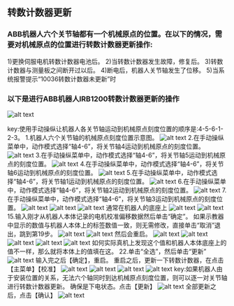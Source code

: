 ## 转数计数器更新
### ABB机器人六个关节轴都有一个机械原点的位置。在以下的情况，需要对机械原点的位置进行转数计数器更新操作:
1)更换伺服电机转数计数器电池后。
2)当转数计数器发生故障，修复后。
3)转数计数器与测量板之间断开过以后。
4)断电后，机器人关节轴发生了位移。
5)当系统报警提示“10036转数计数器未更新”时

### 以下是进行ABB机器人IRB1200转数计数器更新的操作
![alt text](img4/image.png)

key:使用手动操纵让机器人各关节轴运动到机械原点刻度位置的顺序是:4-5-6-1-2-3。
1.机器人六个关节轴的机械原点刻度位置示意图。
![alt text](img4/image-1.png)
2.在手动操纵菜单中，动作模式选择“轴4-6”，将关节轴4运动到机械原点的刻度位置。
![alt text](img4/image-2.png)
3.在手动操纵菜单中，动作模式选择“轴4-6”，将关节轴5运动到机械原点的刻度位置。
![alt text](img4/image-3.png)
4.在手动操纵菜单中，动作模式选择“轴4-6”，将关节轴6运动到机械原点的刻度位置。
![alt text](img4/image-4.png)
5.在手动操纵菜单中，动作模式选择“轴4-6”，将关节轴1运动到机械原点的刻度位置。
![alt text](img4/image-5.png)
6.在手动操纵菜单中，动作模式选择“轴4-6”，将关节轴2运动到机械原点的刻度位置。
![alt text](img4/image-6.png)
7.在手动操纵菜单中，动作模式选择“轴4-6”，将关节轴3运动到机械原点的刻度位置。
![alt text](img4/image-7.png)
![alt text](img4/image-8.png)
![alt text](img4/image-9.png)
通常在机器人的底座上
![alt text](img4/image-10.png)
![alt text](img4/image-11.png)
15.输入刚才从机器人本体记录的电机校准偏移数据然后单击“确定”。
如果示教器中显示的数值与机器人本体上的标签数值一致，则无需修改，直接单击“取消”退出，跳到第19步。
![alt text](img4/image-12.png)
![alt text](img4/image-13.png)
然后会重启。
![alt text](img4/image-14.png)
![alt text](img4/image-15.png)
![alt text](img4/image-17.png)
![alt text](img4/image-18.png)
![alt text](img4/image-19.png)
如何实际真机上发现这个值和机器人本体底座上的值不一样，那么就将本体上的值填在这。
22.单击“全选”，然后单击“更新”
![alt text](img4/image-16.png)
输入完之后【确定】，重启。
重启之后，更新一下转数计数器，在点击【主菜单】【校准】
![alt text](img4/image-20.png)
![alt text](img4/image-21.png)
![alt text](img4/image-22.png)
![alt text](img4/image-23.png)
key:如果机器人由于安装位置的关系，无法六个轴同时到达机械原点刻度位置，则可以逐一对关节轴进行转数计数器更新。
确保是下电状态。点击【更新】
![alt text](img4/image-24.png)
全部更新之后，点击【确认】
![alt text](img4/image-25.png)






















